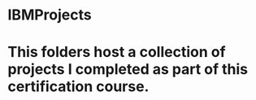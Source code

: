 # IBMProjects
# This folders host a collection of projects I completed as part of this certification course.
